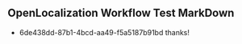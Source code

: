 ## OpenLocalization Workflow Test MarkDown
* 6de438dd-87b1-4bcd-aa49-f5a5187b91bd thanks!

<!--HONumber=Oct16_HO3-->


